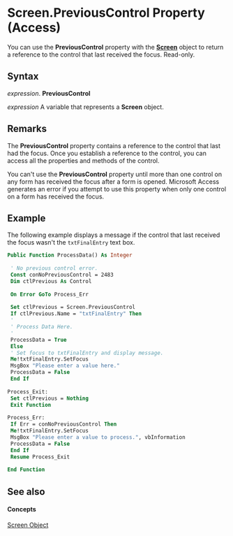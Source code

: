 
# Screen.PreviousControl Property (Access)

You can use the  **PreviousControl** property with the **[Screen](00743775-071b-9ccd-7687-f3b992e9346e.md)** object to return a reference to the control that last received the focus. Read-only.


## Syntax

 _expression_. **PreviousControl**

 _expression_ A variable that represents a **Screen** object.


## Remarks

The  **PreviousControl** property contains a reference to the control that last had the focus. Once you establish a reference to the control, you can access all the properties and methods of the control.

You can't use the  **PreviousControl** property until more than one control on any form has received the focus after a form is opened. Microsoft Access generates an error if you attempt to use this property when only one control on a form has received the focus.


## Example

The following example displays a message if the control that last received the focus wasn't the  `txtFinalEntry` text box.


```vb
Public Function ProcessData() As Integer 
 
 ' No previous control error. 
 Const conNoPreviousControl = 2483 
 Dim ctlPrevious As Control 
 
 On Error GoTo Process_Err 
 
 Set ctlPrevious = Screen.PreviousControl 
 If ctlPrevious.Name = "txtFinalEntry" Then 
 ' 
 ' Process Data Here. 
 ' 
 ProcessData = True 
 Else 
 ' Set focus to txtFinalEntry and display message. 
 Me!txtFinalEntry.SetFocus 
 MsgBox "Please enter a value here." 
 ProcessData = False 
 End If 
 
Process_Exit: 
 Set ctlPrevious = Nothing 
 Exit Function 
 
Process_Err: 
 If Err = conNoPreviousControl Then 
 Me!txtFinalEntry.SetFocus 
 MsgBox "Please enter a value to process.", vbInformation 
 ProcessData = False 
 End If 
 Resume Process_Exit 
 
End Function
```


## See also


#### Concepts


[Screen Object](00743775-071b-9ccd-7687-f3b992e9346e.md)
